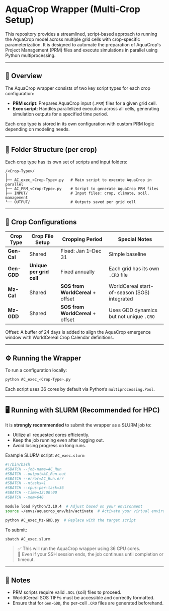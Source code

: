 # AquaCrop Wrapper (Multi-Crop Setup)

This repository provides a streamlined, script-based approach to running the AquaCrop model across multiple grid cells with crop-specific parameterization. It is designed to automate the preparation of AquaCrop's Project Management (PRM) files and execute simulations in parallel using Python multiprocessing.

---

## 🌱 Overview

The AquaCrop wrapper consists of two key script types for each crop configuration:

- **PRM script**: Prepares AquaCrop input (`.PRM`) files for a given grid cell.
- **Exec script**: Handles parallelized execution across all cells, generating simulation outputs for a specified time period.

Each crop type is stored in its own configuration with custom PRM logic depending on modeling needs.

---

## 📁 Folder Structure (per crop)

Each crop type has its own set of scripts and input folders:

```
/<Crop-Type>/
│
├── AC_exec_<Crop-Type>.py   # Main script to execute AquaCrop in parallel
├── AC_PRM_<Crop-Type>.py    # Script to generate AquaCrop PRM files
├── INPUT/                   # Input files: crop, climate, soil, management
└── OUTPUT/                  # Outputs saved per grid cell
```

---

## 🌾 Crop Configurations

| Crop Type | Crop File Setup | Cropping Period | Special Notes |
|-----------|------------------|------------------|----------------|
| **Gen-Cal** | Shared | Fixed: Jan 1–Dec 31 | Simple baseline |
| **Gen-GDD** | **Unique per grid cell** | Fixed annually | Each grid has its own `.CRO` file |
| **Mz-Cal** | Shared | **SOS from WorldCereal** + offset | WorldCereal start-of-season (SOS) integrated |
| **Mz-GDD** | Shared | **SOS from WorldCereal** + offset | Uses GDD dynamics but not unique `.CRO` |

Offset: A buffer of 24 days is added to align the AquaCrop emergence window with WorldCereal Crop Calendar definitions.

---

## ⚙️ Running the Wrapper

To run a configuration locally:

```bash
python AC_exec_<Crop-Type>.py
```

Each script uses 36 cores by default via Python’s `multiprocessing.Pool`.

---

## 🖥 Running with SLURM (Recommended for HPC)

It is **strongly recommended** to submit the wrapper as a SLURM job to:
- Utilize all requested cores efficiently.
- Keep the job running even after logging out.
- Avoid losing progress on long runs.

Example SLURM script: `AC_exec.slurm`

```bash
#!/bin/bash
#SBATCH --job-name=AC_Run
#SBATCH --output=AC_Run.out
#SBATCH --error=AC_Run.err
#SBATCH --ntasks=1
#SBATCH --cpus-per-task=36
#SBATCH --time=12:00:00
#SBATCH --mem=64G

module load Python/3.10.4  # Adjust based on your environment
source ~/envs/aquacrop_env/bin/activate  # Activate your virtual environment

python AC_exec_Mz-GDD.py  # Replace with the target script
```

To submit:

```bash
sbatch AC_exec.slurm
```

> ✅ This will run the AquaCrop wrapper using 36 CPU cores.  
> 🔁 Even if your SSH session ends, the job continues until completion or timeout.

---

## 📌 Notes

- PRM scripts require valid `.SOL` (soil) files to proceed.
- WorldCereal SOS TIFFs must be accessible and correctly formatted.
- Ensure that for `Gen-GDD`, the per-cell `.CRO` files are generated beforehand.
